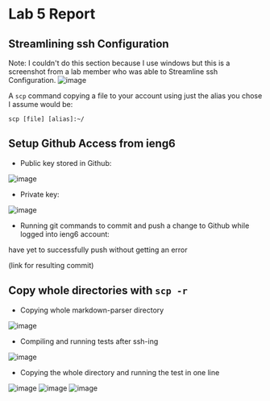 # Lab 5 Report

## Streamlining ssh Configuration

Note: I couldn't do this section because I use windows but this is a screenshot from a lab member who was able to Streamline ssh Configuration.
![image](https://user-images.githubusercontent.com/103166380/167057803-84b0166b-aca2-4757-809a-8b3691b88837.png)

A `scp` command copying a file to your account using just the alias you chose I assume would be:

`scp [file] [alias]:~/`

## Setup Github Access from ieng6

- Public key stored in Github:

![image](https://user-images.githubusercontent.com/103166380/167282909-c9fc4469-1a7b-4e6d-8b37-97d2f9f15287.png)

- Private key:

![image](https://user-images.githubusercontent.com/103166380/167288293-344f1f20-9248-4a25-9b46-5e8afb6c1c5d.png)

- Running git commands to commit and push a change to Github while logged into ieng6 account:

have yet to successfully push without getting an error

(link for resulting commit)

## Copy whole directories with `scp -r`

- Copying whole markdown-parser directory

![image](https://user-images.githubusercontent.com/103166380/167284858-da600ada-60a2-4fe9-8f2c-957538229f8c.png)

- Compiling and running tests after ssh-ing

![image](https://user-images.githubusercontent.com/103166380/167284936-c62885f6-c7c3-4361-8695-5e5cc4b73dfd.png)

- Copying the whole directory and running the test in one line

![image](https://user-images.githubusercontent.com/103166380/167288179-288aff79-0b0c-4ba0-a559-1ece48a14727.png)
![image](https://user-images.githubusercontent.com/103166380/167288162-54d9563c-a9ae-458b-ba05-c3470bf1039f.png)
![image](https://user-images.githubusercontent.com/103166380/167288108-7519e107-9de4-464e-a316-4e158683dae4.png)
